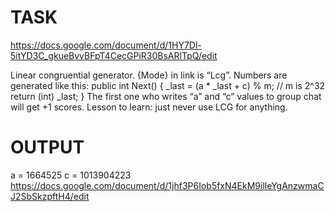 # TASK
https://docs.google.com/document/d/1HY7Dl-5itYD3C_gkueBvvBFpT4CecGPiR30BsARlTpQ/edit

Linear congruential generator. {Mode} in link is “Lcg”. Numbers are generated like this:
public int Next()
{
	_last = (a * _last + c) % m; // m is 2^32
	return (int) _last;
}
The first one who writes “a” and “c” values to group chat will get +1 scores.
Lesson to learn: just never use LCG for anything.

# OUTPUT
a = 1664525
c = 1013904223
https://docs.google.com/document/d/1jhf3P6Iob5fxN4EkM9illeYgAnzwmaCJ2SbSkzpftH4/edit